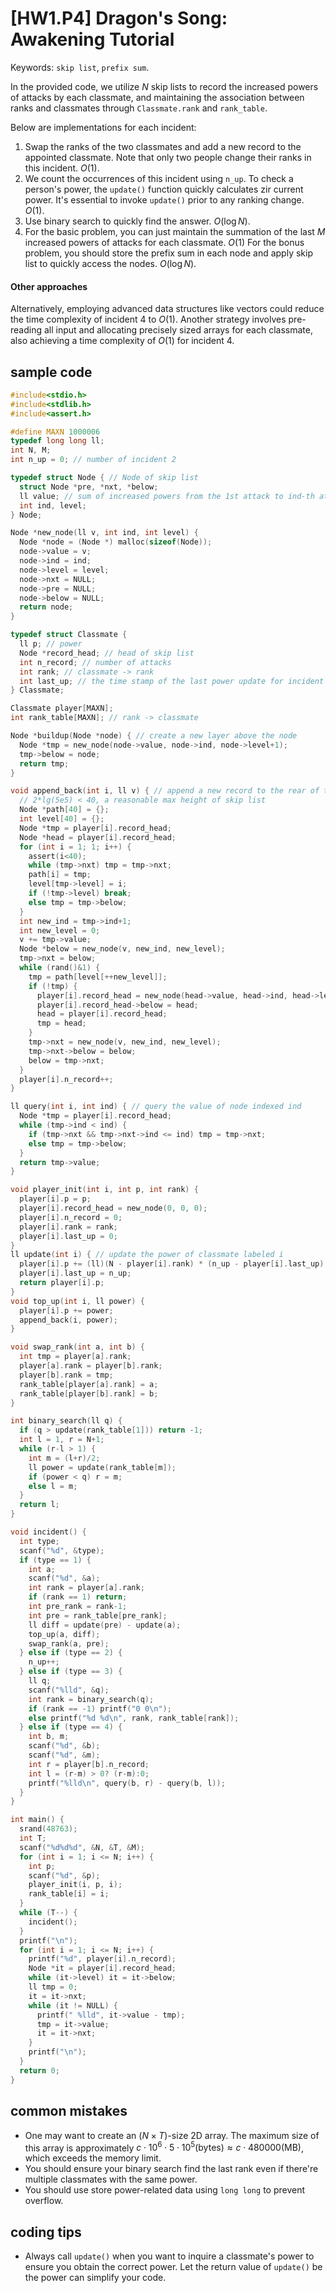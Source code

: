 # [HW1.P4] Dragon's Song: Awakening Tutorial
<!-- 文字敘述如何實作 -->
Keywords: `skip list`, `prefix sum`.

In the provided code, we utilize $N$ skip lists to record the increased powers of attacks by each classmate, and maintaining the association between ranks and classmates through `Classmate.rank` and `rank_table`.

Below are implementations for each incident:
1. Swap the ranks of the two classmates and add a new record to the appointed classmate. Note that only two people change their ranks in this incident. $O(1)$.
2. We count the occurrences of this incident using `n_up`. To check a person's power, the `update()` function quickly calculates zir current power. It's essential to invoke `update()` prior to any ranking change. $O(1)$.
3. Use binary search to quickly find the answer. $O(\log N)$.
4. For the basic problem, you can just maintain the summation of the last $M$ increased powers of attacks for each classmate. $O(1)$
For the bonus problem, you should store the prefix sum in each node and apply skip list to quickly access the nodes. $O(\log N)$.

#### Other approaches
Alternatively, employing advanced data structures like vectors could reduce the time complexity of incident 4 to $O(1)$.
Another strategy involves pre-reading all input and allocating precisely sized arrays for each classmate, also achieving a time complexity of $O(1)$ for incident 4.

## sample code
<!-- 註解函數、幾個重要變數在幹嘛 -->
```c
#include<stdio.h>
#include<stdlib.h>
#include<assert.h>

#define MAXN 1000006
typedef long long ll;
int N, M;
int n_up = 0; // number of incident 2

typedef struct Node { // Node of skip list
  struct Node *pre, *nxt, *below;
  ll value; // sum of increased powers from the 1st attack to ind-th attack
  int ind, level;
} Node;

Node *new_node(ll v, int ind, int level) {
  Node *node = (Node *) malloc(sizeof(Node));
  node->value = v;
  node->ind = ind;
  node->level = level;
  node->nxt = NULL;
  node->pre = NULL;
  node->below = NULL;
  return node;
}

typedef struct Classmate {
  ll p; // power
  Node *record_head; // head of skip list
  int n_record; // number of attacks
  int rank; // classmate -> rank
  int last_up; // the time stamp of the last power update for incident 2
} Classmate;

Classmate player[MAXN];
int rank_table[MAXN]; // rank -> classmate

Node *buildup(Node *node) { // create a new layer above the node
  Node *tmp = new_node(node->value, node->ind, node->level+1);
  tmp->below = node;
  return tmp;
}

void append_back(int i, ll v) { // append a new record to the rear of the record list
  // 2*lg(5e5) < 40, a reasonable max height of skip list
  Node *path[40] = {};
  int level[40] = {};
  Node *tmp = player[i].record_head;
  Node *head = player[i].record_head;
  for (int i = 1; 1; i++) {
    assert(i<40);
    while (tmp->nxt) tmp = tmp->nxt;
    path[i] = tmp;
    level[tmp->level] = i;
    if (!tmp->level) break;
    else tmp = tmp->below;
  }
  int new_ind = tmp->ind+1;
  int new_level = 0;
  v += tmp->value;
  Node *below = new_node(v, new_ind, new_level);
  tmp->nxt = below;
  while (rand()&1) {
    tmp = path[level[++new_level]];
    if (!tmp) {
      player[i].record_head = new_node(head->value, head->ind, head->level+1);
      player[i].record_head->below = head;
      head = player[i].record_head;
      tmp = head;
    }
    tmp->nxt = new_node(v, new_ind, new_level);
    tmp->nxt->below = below;
    below = tmp->nxt;
  }
  player[i].n_record++;
}

ll query(int i, int ind) { // query the value of node indexed ind
  Node *tmp = player[i].record_head;
  while (tmp->ind < ind) {
    if (tmp->nxt && tmp->nxt->ind <= ind) tmp = tmp->nxt;
    else tmp = tmp->below;
  }
  return tmp->value;
}

void player_init(int i, int p, int rank) {
  player[i].p = p;
  player[i].record_head = new_node(0, 0, 0);
  player[i].n_record = 0;
  player[i].rank = rank;
  player[i].last_up = 0;
}
ll update(int i) { // update the power of classmate labeled i
  player[i].p += (ll)(N - player[i].rank) * (n_up - player[i].last_up);
  player[i].last_up = n_up;
  return player[i].p;
}
void top_up(int i, ll power) {
  player[i].p += power;
  append_back(i, power);
}

void swap_rank(int a, int b) {
  int tmp = player[a].rank;
  player[a].rank = player[b].rank;
  player[b].rank = tmp;
  rank_table[player[a].rank] = a;
  rank_table[player[b].rank] = b;
}

int binary_search(ll q) {
  if (q > update(rank_table[1])) return -1;
  int l = 1, r = N+1;
  while (r-l > 1) {
    int m = (l+r)/2;
    ll power = update(rank_table[m]);
    if (power < q) r = m;
    else l = m;
  }
  return l;
}

void incident() {
  int type;
  scanf("%d", &type);
  if (type == 1) {
    int a;
    scanf("%d", &a);
    int rank = player[a].rank;
    if (rank == 1) return;
    int pre_rank = rank-1;
    int pre = rank_table[pre_rank];
    ll diff = update(pre) - update(a);
    top_up(a, diff);
    swap_rank(a, pre);
  } else if (type == 2) {
    n_up++;
  } else if (type == 3) {
    ll q;
    scanf("%lld", &q);
    int rank = binary_search(q);
    if (rank == -1) printf("0 0\n");
    else printf("%d %d\n", rank, rank_table[rank]);
  } else if (type == 4) {
    int b, m;
    scanf("%d", &b);
    scanf("%d", &m);
    int r = player[b].n_record;
    int l = (r-m) > 0? (r-m):0;
    printf("%lld\n", query(b, r) - query(b, l));
  }
}

int main() {
  srand(48763);
  int T;
  scanf("%d%d%d", &N, &T, &M);
  for (int i = 1; i <= N; i++) {
    int p;
    scanf("%d", &p);
    player_init(i, p, i);
    rank_table[i] = i;
  }
  while (T--) {
    incident();
  }
  printf("\n");
  for (int i = 1; i <= N; i++) {
    printf("%d", player[i].n_record);
    Node *it = player[i].record_head;
    while (it->level) it = it->below;
    ll tmp = 0;
    it = it->nxt;
    while (it != NULL) {
      printf(" %lld", it->value - tmp);
      tmp = it->value;
      it = it->nxt;
    }
    printf("\n");
  }
  return 0;
}
```

<!-- 如果可以的話加上： -->
## common mistakes
<!-- 寫幾個常見錯誤 -->
* One may want to create an $(N\times T)$-size 2D array. The maximum size of this array is approximately $c \cdot 10^6 \cdot 5\cdot 10^5 (\text{bytes})\approx c\cdot 480000 (\text{MB})$, which exceeds the memory limit.
* You should ensure your binary search find the last rank even if there're multiple classmates with the same power.
* You should use store power-related data using `long long` to prevent overflow.

## coding tips
<!-- 一些簡化程式複雜程度的技巧 -->
* Always call `update()` when you want to inquire a classmate's power to ensure you obtain the correct power. Let the return value of `update()` be the power can simplify your code.